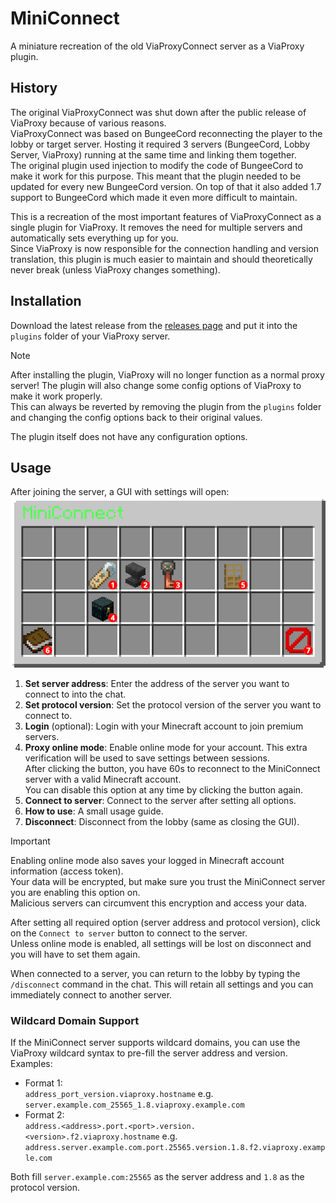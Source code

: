 # MiniConnect
A miniature recreation of the old ViaProxyConnect server as a ViaProxy plugin.

## History
The original ViaProxyConnect was shut down after the public release of ViaProxy because of various reasons.\
ViaProxyConnect was based on BungeeCord reconnecting the player to the lobby or target server.
Hosting it required 3 servers (BungeeCord, Lobby Server, ViaProxy) running at the same time and linking them together.\
The original plugin used injection to modify the code of BungeeCord to make it work for this purpose.
This meant that the plugin needed to be updated for every new BungeeCord version.
On top of that it also added 1.7 support to BungeeCord which made it even more difficult to maintain.

This is a recreation of the most important features of ViaProxyConnect as a single plugin for ViaProxy.
It removes the need for multiple servers and automatically sets everything up for you.\
Since ViaProxy is now responsible for the connection handling and version translation, this plugin is much easier to maintain and should theoretically never break (unless ViaProxy changes something).

## Installation
Download the latest release from the [releases page](https://github.com/ViaVersionAddons/MiniConnect/releases) and put it into the `plugins` folder of your ViaProxy server.
> [!NOTE]
> After installing the plugin, ViaProxy will no longer function as a normal proxy server! The plugin will also change some config options of ViaProxy to make it work properly.\
> This can always be reverted by removing the plugin from the `plugins` folder and changing the config options back to their original values.

The plugin itself does not have any configuration options.

## Usage
After joining the server, a GUI with settings will open:\
![alt text](images/mainui.png)
1. **Set server address**: Enter the address of the server you want to connect to into the chat.
2. **Set protocol version**: Set the protocol version of the server you want to connect to.
3. **Login** (optional): Login with your Minecraft account to join premium servers.
4. **Proxy online mode**: Enable online mode for your account. This extra verification will be used to save settings between sessions.\
   After clicking the button, you have 60s to reconnect to the MiniConnect server with a valid Minecraft account.\
   You can disable this option at any time by clicking the button again.
5. **Connect to server**: Connect to the server after setting all options.
6. **How to use**: A small usage guide.
7. **Disconnect**: Disconnect from the lobby (same as closing the GUI).

> [!IMPORTANT]
> Enabling online mode also saves your logged in Minecraft account information (access token).\
> Your data will be encrypted, but make sure you trust the MiniConnect server you are enabling this option on.\
> Malicious servers can circumvent this encryption and access your data.

After setting all required option (server address and protocol version), click on the `Connect to server` button to connect to the server.\
Unless online mode is enabled, all settings will be lost on disconnect and you will have to set them again.

When connected to a server, you can return to the lobby by typing the `/disconnect` command in the chat.
This will retain all settings and you can immediately connect to another server.

### Wildcard Domain Support
If the MiniConnect server supports wildcard domains, you can use the ViaProxy wildcard syntax to pre-fill the server address and version.\
Examples:
- Format 1:\
  `address_port_version.viaproxy.hostname` e.g. `server.example.com_25565_1.8.viaproxy.example.com`
- Format 2:\
  `address.<address>.port.<port>.version.<version>.f2.viaproxy.hostname` e.g. `address.server.example.com.port.25565.version.1.8.f2.viaproxy.example.com`

Both fill `server.example.com:25565` as the server address and `1.8` as the protocol version.
